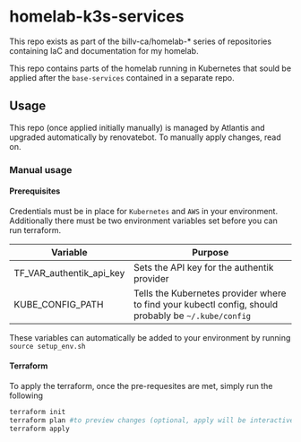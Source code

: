 # homelab-k3s-services
This repo exists as part of the billv-ca/homelab-* series of repositories containing IaC and documentation for my homelab.

This repo contains parts of the homelab running in Kubernetes that sould be applied after the `base-services` contained in a separate repo.

## Usage
This repo (once applied initially manually) is managed by Atlantis and upgraded automatically by renovatebot. To manually apply changes, read on.

### Manual usage
#### Prerequisites
Credentials must be in place for `Kubernetes` and `AWS` in your environment. Additionally there must be two environment variables set before you can run terraform.

|Variable|Purpose|
|--------|-------|
|TF_VAR_authentik_api_key|Sets the API key for the authentik provider|
|KUBE_CONFIG_PATH|Tells the Kubernetes provider where to find your kubectl config, should probably be `~/.kube/config`|

These variables can automatically be added to your environment by running `source setup_env.sh`



#### Terraform
To apply the terraform, once the pre-requesites are met, simply run the following
```sh
terraform init
terraform plan #to preview changes (optional, apply will be interactive anyway)
terraform apply
```
